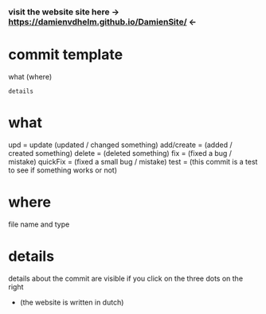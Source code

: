 ### visit the website site here -> https://damienvdhelm.github.io/DamienSite/ <-

# commit template

what (where)
    
    details

# what

upd = update (updated / changed something)
add/create = (added / created something)
delete = (deleted something)
fix = (fixed a bug / mistake)
quickFix = (fixed a small bug / mistake)
test = (this commit is a test to see if something works or not)

# where

file name and type

# details

details about the commit are visible if you click on the three dots on the right 

- (the website is written in dutch)

